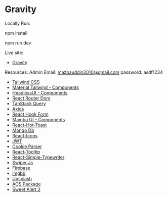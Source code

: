 # Gravity

Locally Run:

npm install

npm run dev

Live site:

- [Gravity](https://gravity-96df3.web.app/)

Resources:
Admin Email: mazbauddin2010@gmail.com
password: asdf1234

- [Tailwind CSS](https://tailwindcss.com/)
- [Material Tailwind - Components](https://www.material-tailwind.com/)
- [HeadlessUI - Components](https://headlessui.com/)
- [React Router Dom](https://reactrouter.com/en/main)
- [TanStack Query](https://tanstack.com/query/latest)
- [Axios](https://axios-http.com/)
- [React Hook Form](https://react-hook-form.com/)
- [Mamba UI - Components](https://mambaui.com/components)
- [React-Hot-Toast](https://react-hot-toast.com/)
- [Mongo Db](https://www.mongodb.com/)
- [React-Icons](https://react-icons.github.io/react-icons/)
- [JWT](https://jwt.io/)
- [Cookie Parser](https://www.npmjs.com/package/cookie-parser/)
- [React-Tooltip](https://www.npmjs.com/package/react-tooltip)
- [React-Simple-Typewriter](https://www.npmjs.com/package/react-simple-typewriter)
- [Swiper Js](https://swiperjs.com/)
- [Firebase](https://firebase.google.com/)
- [imgbb](https://imgbb.com/)
- [Unsplash](https://images.unsplash.com/)
- [AOS Package](https://michalsnik.github.io/aos/)
- [Sweet Alert 2](https://sweetalert2.github.io/)
